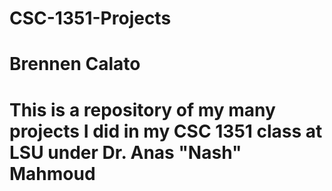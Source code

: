 # CSC-1351-Projects
# Brennen Calato
# This is a repository of my many projects I did in my CSC 1351 class at LSU under Dr. Anas "Nash" Mahmoud
